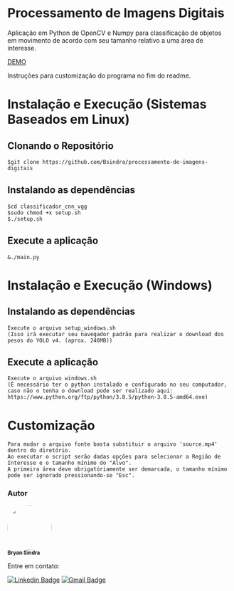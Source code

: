 # Processamento de Imagens Digitais
Aplicação em Python de OpenCV e Numpy para classificação de objetos em movimento de acordo com seu tamanho relativo a uma área de interesse.

[DEMO](https://youtu.be/dXddP89l0EI)

Instruções para customização do programa no fim do readme.

# Instalação e Execução (Sistemas Baseados em Linux)

## Clonando o Repositório
  
    $git clone https://github.com/Bsindra/processamento-de-imagens-digitais
  
## Instalando as dependências

    $cd classificador_cnn_vgg
    $sudo chmod +x setup.sh
    $./setup.sh
    
## Execute a aplicação

    &./main.py
    
# Instalação e Execução (Windows)

## Instalando as dependências

    Execute o arquivo setup_windows.sh
    (Isso irá executar seu navegador padrão para realizar o download dos pesos do YOLO v4. (aprox. 246MB))
    
## Execute a aplicação
  
    Execute o arquivo windows.sh
    (É necessário ter o python instalado e configurado no seu computador, 
    caso não o tenha o download pode ser realizado aqui: https://www.python.org/ftp/python/3.8.5/python-3.8.5-amd64.exe)
    
# Customização

    Para mudar o arquivo fonte basta substituir o arquivo 'source.mp4' dentro do diretório.
    Ao executar o script serão dadas opções para selecionar a Região de Interesse e o tamanho mínimo do "Alvo".
    A primeira área deve obrigatóriamente ser demarcada, o tamanho mínimo pode ser ignorado pressionando-se "Esc".
    
    
### Autor

 <a href="https://github.com/Bsindra">
 <img style="border-radius: 50%;" src="https://avatars.githubusercontent.com/u/78266135?s=460&u=467052ab9311be4a9b3a0aca9cfde718318c4cbe&v=4" width="100px;" alt=""/><br />
 <sub><b>Bryan Sindra </b></sub></a> <a href="https://github.com/Bsindra" title="GitHub"></a>


Entre em contato:

[![Linkedin Badge](https://img.shields.io/badge/-Bryan-blue?style=flat-square&logo=Linkedin&logoColor=white&link=https://www.linkedin.com/in/bryan-sindra/)](https://www.linkedin.com/in/bryan-sindra/) 
[![Gmail Badge](https://img.shields.io/badge/-bsindra98@gmail.com-c14438?style=flat-square&logo=Gmail&logoColor=white&link=mailto:bsindra98@gmail.com)](mailto:tgmarinho@gmail.com)
